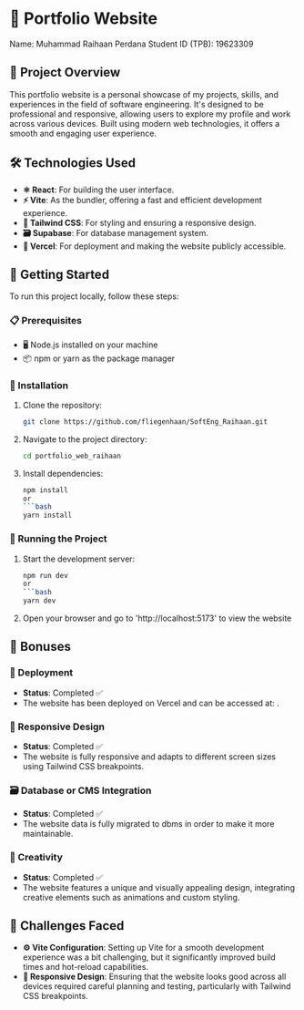 # 🎨 Portfolio Website
Name: Muhammad Raihaan Perdana
Student ID (TPB): 19623309
## 🌟 Project Overview
This portfolio website is a personal showcase of my projects, skills, and experiences in the field of software engineering. It's designed to be professional and responsive, allowing users to explore my profile and work across various devices. Built using modern web technologies, it offers a smooth and engaging user experience.

## 🛠️ Technologies Used
- **⚛️ React**: For building the user interface.
- **⚡ Vite**: As the bundler, offering a fast and efficient development experience.
- **🎨 Tailwind CSS**: For styling and ensuring a responsive design.
- **🗃️ Supabase**: For database management system.
- **🚀 Vercel**: For deployment and making the website publicly accessible.

## 🏁 Getting Started
To run this project locally, follow these steps:

### 📋 Prerequisites
- 🖥️ Node.js installed on your machine
- 📦 npm or yarn as the package manager

### 📂 Installation
1. Clone the repository:
   ```bash
   git clone https://github.com/fliegenhaan/SoftEng_Raihaan.git
2. Navigate to the project directory:
   ```bash
   cd portfolio_web_raihaan
3. Install dependencies:
   ```bash
   npm install
   or
   ```bash
   yarn install
   
### 🚀 Running the Project
1. Start the development server:
   ```bash
   npm run dev
   or
   ```bash
   yarn dev
3. Open your browser and go to 'http://localhost:5173' to view the website

## 🎁 Bonuses
### 🚀 Deployment
- **Status**: Completed ✅
- The website has been deployed on Vercel and can be accessed at: []().

### 📱 Responsive Design
- **Status**: Completed ✅
- The website is fully responsive and adapts to different screen sizes using Tailwind CSS breakpoints.

### 🗃️ Database or CMS Integration
- **Status**: Completed ✅
- The website data is fully migrated to dbms in order to make it more maintainable.

### 🎨 Creativity
- **Status**: Completed ✅
- The website features a unique and visually appealing design, integrating creative elements such as animations and custom styling.

## 🧩 Challenges Faced
- **⚙️ Vite Configuration**: Setting up Vite for a smooth development experience was a bit challenging, but it significantly improved build times and hot-reload capabilities.
- **📱 Responsive Design**: Ensuring that the website looks good across all devices required careful planning and testing, particularly with Tailwind CSS breakpoints.

